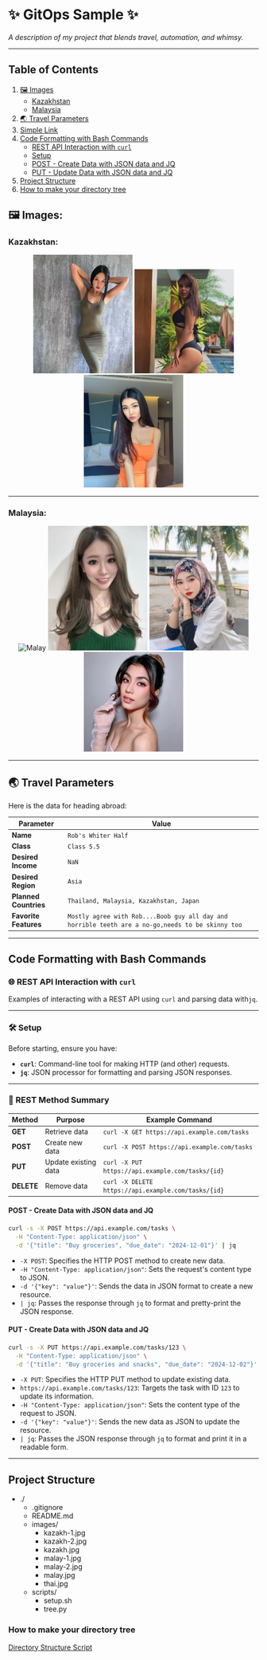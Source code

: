 # ✨ **GitOps Sample** ✨

_A description of my project that blends travel, automation, and whimsy._

---

## Table of Contents
1. [🖼️ Images](#-images)
   - [Kazakhstan](#kazakhstan)
   - [Malaysia](#malaysia)
2. [🌏 Travel Parameters](#-travel-parameters)
3. [Simple Link](#simple-link)
4. [Code Formatting with Bash Commands](#code-formatting-with-bash-commands)
   - [REST API Interaction with `curl`](#rest-api-interaction-with-curl)
   - [Setup](#setup)
   - [POST - Create Data with JSON data and JQ](#post---create-data-with-json-data-and-jq)
   - [PUT - Update Data with JSON data and JQ](#put---update-data-with-json-data-and-jq)
5. [Project Structure](#project-structure)
6. [How to make your directory tree](#how-to-make-your-directory-tree)

## 🖼️ Images:

### Kazakhstan:

<p align="center">
  <img src="images/kazakh.jpg" alt="kazakh" width="200"/>
  <img src="images/kazakh-1.jpg" alt="kazakh" width="200"/>
  <img src="images/kazakh-2.jpg" alt="kazakh" width="200"/>
</p>


---

### Malaysia:  

<p align="center">
  <img src="https://as1.ftcdn.net/v2/jpg/01/83/57/50/1000_F_183575057_Ds4e51TuR08IasMWY9cgJOhJkT0quSzx.jpg" alt="Malay" width="200"/>
  <img src="images/malay.jpg" alt="Malay" width="200"/>
  <img src="images/malay-1.jpg" alt="Malay" width="200"/>
  <img src="images/malay-2.jpg" alt="Malay" width="200"/>
</p>

---

## 🌏 **Travel Parameters**

Here is the data for heading abroad:

| Parameter          | Value                  |
|--------------------|------------------------|
| **Name**           | `Rob's Whiter Half`   |
| **Class**          | `Class 5.5`           |
| **Desired Income** | `NaN`                 |
| **Desired Region** | `Asia`                |
| **Planned Countries** | `Thailand, Malaysia, Kazakhstan, Japan`|
| **Favorite Features** | `Mostly agree with Rob....Boob guy all day and horrible teeth are a no-go,needs to be skinny too`|

---

## Code Formatting with Bash Commands

### 🌐 REST API Interaction with `curl`

Examples of interacting with a REST API using `curl` and parsing data with`jq`.

---

### 🛠️ Setup
Before starting, ensure you have:
- **`curl`**: Command-line tool for making HTTP (and other) requests.
- **`jq`**: JSON processor for formatting and parsing JSON responses.

---

### 📝 REST Method Summary

| Method     | Purpose              | Example Command                                 |
|------------|----------------------|-----------------------------------------------|
| **GET**    | Retrieve data        | `curl -X GET https://api.example.com/tasks`    |
| **POST**   | Create new data      | `curl -X POST https://api.example.com/tasks`   |
| **PUT**    | Update existing data | `curl -X PUT https://api.example.com/tasks/{id}` |
| **DELETE** | Remove data          | `curl -X DELETE https://api.example.com/tasks/{id}` |

#### **POST** - Create Data with JSON data and JQ
```bash
curl -s -X POST https://api.example.com/tasks \
  -H "Content-Type: application/json" \
  -d '{"title": "Buy groceries", "due_date": "2024-12-01"}' | jq
```

- `-X POST`: Specifies the HTTP POST method to create new data.
- `-H "Content-Type: application/json"`: Sets the request's content type to JSON.
- `-d '{"key": "value"}'`: Sends the data in JSON format to create a new resource.
- `| jq`: Passes the response through `jq` to format and pretty-print the JSON response.



#### **PUT** - Create Data with JSON data and JQ
```bash
curl -s -X PUT https://api.example.com/tasks/123 \
  -H "Content-Type: application/json" \
  -d '{"title": "Buy groceries and snacks", "due_date": "2024-12-02"}' | jq
```

- `-X PUT`: Specifies the HTTP PUT method to update existing data.
- `https://api.example.com/tasks/123`: Targets the task with ID `123` to update its information.
- `-H "Content-Type: application/json"`: Sets the content type of the request to JSON.
- `-d '{"key": "value"}'`: Sends the new data as JSON to update the resource.
- `| jq`: Passes the JSON response through `jq` to format and print it in a readable form.

---

## Project Structure

- ./
    - .gitignore
    - README.md
    - images/
        - kazakh-1.jpg
        - kazakh-2.jpg
        - kazakh.jpg
        - malay-1.jpg
        - malay-2.jpg
        - malay.jpg
        - thai.jpg
    - scripts/
        - setup.sh
        - tree.py

### How to make your directory tree

[Directory Structure Script](./scripts/tree.py)